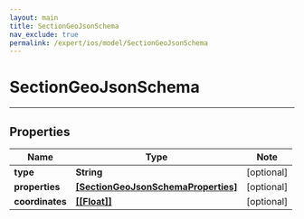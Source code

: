 ```yaml
---
layout: main
title: SectionGeoJsonSchema
nav_exclude: true
permalink: /expert/ios/model/SectionGeoJsonSchema
---
```


# SectionGeoJsonSchema

---

## Properties

Name | Type | Note
---- | ---- | ----
**type** | **String** | [optional] 
**properties** | [**[SectionGeoJsonSchemaProperties]**](SectionGeoJsonSchemaProperties.md) | [optional] 
**coordinates** | [**[[Float]]**](Array.md) | [optional] 

